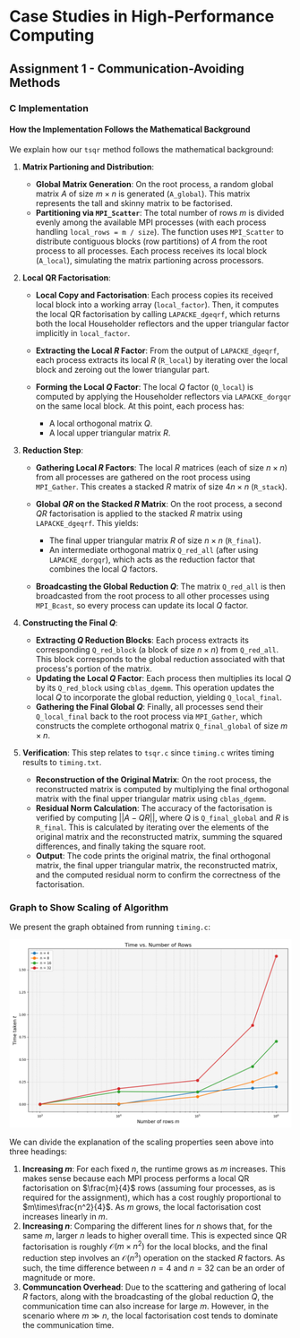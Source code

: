 # Case Studies in High-Performance Computing

## Assignment 1 - Communication-Avoiding Methods

### C Implementation

#### How the Implementation Follows the Mathematical Background

We explain how our `tsqr` method follows the mathematical background:

1. **Matrix Partioning and Distribution**:

    - **Global Matrix Generation**: On the root process, a random global matrix $A$ of size $m\times n$ is generated (`A_global`). This matrix represents the tall and skinny matrix to be factorised.
    - **Partitioning via `MPI_Scatter`**: The total number of rows $m$ is divided evenly among the available MPI processes (with each process handling `local_rows = m / size`). The function uses `MPI_Scatter` to distribute contiguous blocks (row partitions) of $A$ from the root process to all processes. Each process receives its local block (`A_local`), simulating the matrix partioning across processors.

2. **Local QR Factorisation**:

    - **Local Copy and Factorisation**: Each process copies its received local block into a working array (`local_factor`). Then, it computes the local QR factorisation by calling `LAPACKE_dgeqrf`, which returns both the local Householder reflectors and the upper triangular factor implicitly in `local_factor`.
    - **Extracting the Local $R$ Factor**: From the output of `LAPACKE_dgeqrf`, each process extracts its local $R$ (`R_local`) by iterating over the local block and zeroing out the lower triangular part.
    - **Forming the Local $Q$ Factor**: The local $Q$ factor (`Q_local`) is computed by applying the Householder reflectors via `LAPACKE_dorgqr` on the same local block. At this point, each process has:

        - A local orthogonal matrix $Q$.
        - A local upper triangular matrix $R$.

3. **Reduction Step**:

    - **Gathering Local $R$ Factors**: The local $R$ matrices (each of size $n\times n$) from all processes are gathered on the root process using `MPI_Gather`. This creates a stacked $R$ matrix of size $4n\times n$ (`R_stack`).
    - **Global $QR$ on the Stacked $R$ Matrix**: On the root process, a second $QR$ factorisation is applied to the stacked $R$ matrix using `LAPACKE_dgeqrf`. This yields:

        - The final upper triangular matrix $R$ of size $n\times n$ (`R_final`).
        - An intermediate orthogonal matrix `Q_red_all` (after using `LAPACKE_dorgqr`), which acts as the reduction factor that combines the local $Q$ factors.

    - **Broadcasting the Global Reduction $Q$**: The matrix `Q_red_all` is then broadcasted from the root process to all other processes using `MPI_Bcast`, so every process can update its local $Q$ factor.

4. **Constructing the Final $Q$**:

    - **Extracting $Q$ Reduction Blocks**: Each process extracts its corresponding `Q_red_block` (a block of size $n\times n$) from `Q_red_all`. This block corresponds to the global reduction associated with that process's portion of the matrix.
    - **Updating the Local $Q$ Factor**: Each process then multiplies its local $Q$ by its `Q_red_block` using `cblas_dgemm`. This operation updates the local $Q$ to incorporate the global reduction, yielding `Q_local_final`.
    - **Gathering the Final Global $Q$**: Finally, all processes send their `Q_local_final` back to the root process via `MPI_Gather`, which constructs the complete orthogonal matrix `Q_final_global` of size $m\times n$.

5. **Verification**: This step relates to `tsqr.c` since `timing.c` writes timing results to `timing.txt`.

    - **Reconstruction of the Original Matrix**: On the root process, the reconstructed matrix is computed by multiplying the final orthogonal matrix with the final upper triangular matrix using `cblas_dgemm`.
    - **Residual Norm Calculation**: The accuracy of the factorisation is verified by computing $||A-QR||$, where $Q$ is `Q_final_global` and $R$ is `R_final`. This is calculated by iterating over the elements of the original matrix and the reconstructed matrix, summing the squared differences, and finally taking the square root.
    - **Output**: The code prints the original matrix, the final orthogonal matrix, the final upper triangular matrix, the reconstructed matrix, and the computed residual norm to confirm the correctness of the factorisation.

### Graph to Show Scaling of Algorithm

We present the graph obtained from running `timing.c`:

![Graph showing the scaling properties of the algorithm](timing.png)

We can divide the explanation of the scaling properties seen above into three headings:

1. **Increasing $m$**: For each fixed $n$, the runtime grows as $m$ increases. This makes sense because each MPI process performs a local QR factorisation on $\frac{m}{4}$ rows (assuming four processes, as is required for the assignment), which has a cost roughly proportional to $m\times\frac{n^2}{4}$. As $m$ grows, the local factorisation cost increases linearly in $m$.
2. **Increasing $n$**: Comparing the different lines for $n$ shows that, for the same $m$, larger $n$ leads to higher overall time. This is expected since QR factorisation is roughly $\mathcal{O}(m\times n^2)$ for the local blocks, and the final reduction step involves an $\mathcal{O}(n^3)$ operation on the stacked $R$ factors. As such, the time difference between $n=4$ and $n=32$ can be an order of magnitude or more.
3. **Communcation Overhead**: Due to the scattering and gathering of local $R$ factors, along with the broadcasting of the global reduction $Q$, the communication time can also increase for large $m$. However, in the scenario where $m\gg n$, the local factorisation cost tends to dominate the communication time.
